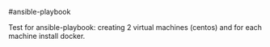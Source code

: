 #ansible-playbook

Test for ansible-playbook: creating 2 virtual machines (centos) and for each machine install docker.
